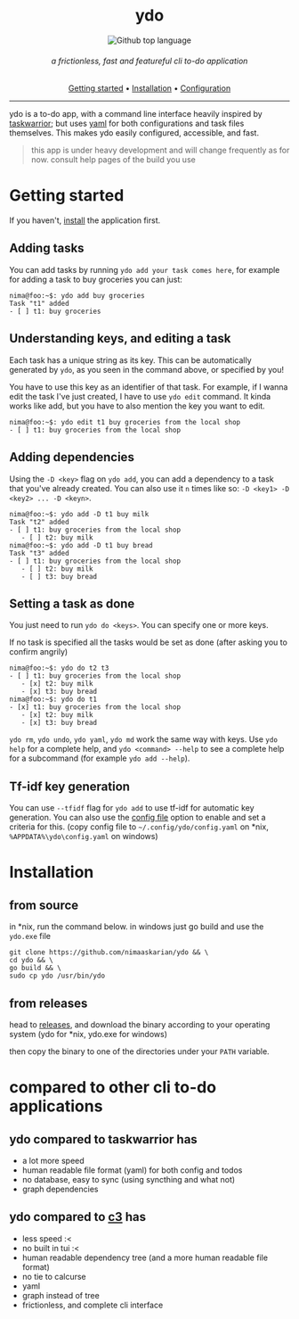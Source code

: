 <div align="center">

# ydo
![Github top language](https://img.shields.io/github/languages/top/nimaaskarian/ydo?style=flat&color=blue)

###### a frictionless, fast and featureful cli to-do application


[Getting started](#getting-started) •
[Installation](#installation) •
[Configuration](#configuration) 

</div>

---
ydo is a to-do app, with a command line interface heavily inspired by
[taskwarrior](https://taskwarrior.org/); but uses [yaml](yaml.org) for both
configurations and task files themselves. This makes ydo easily configured,
accessible, and fast.

> this app is under heavy development and will change frequently as for now.
> consult help pages of the build you use

# Getting started
If you haven't, [install](#installation) the application first.

## Adding tasks
You can add tasks by running `ydo add your task comes here`, for example for
adding a task to buy groceries you can just:
```console
nima@foo:~$: ydo add buy groceries
Task "t1" added
- [ ] t1: buy groceries
```

## Understanding keys, and editing a task
Each task has a unique string as its key. This can be automatically generated by
`ydo`, as you seen in the command above, or specified by you!

You have to use this key as an identifier of that task.
For example, if I wanna edit the task I've just created, I have to use `ydo edit` command.
It kinda works like add, but you have to also mention the key you want to edit.
```console
nima@foo:~$: ydo edit t1 buy groceries from the local shop
- [ ] t1: buy groceries from the local shop
```

## Adding dependencies
Using the `-D <key>` flag on `ydo add`, you can add a dependency to a task that
you've already created. You can also use it `n` times like so: `-D <key1> -D <key2> ... -D <keyn>`.
```console
nima@foo:~$: ydo add -D t1 buy milk
Task "t2" added
- [ ] t1: buy groceries from the local shop
   - [ ] t2: buy milk
nima@foo:~$: ydo add -D t1 buy bread
Task "t3" added
- [ ] t1: buy groceries from the local shop
   - [ ] t2: buy milk
   - [ ] t3: buy bread
```

## Setting a task as done
You just need to run `ydo do <keys>`. You can specify one or more keys.

If no task is specified all the tasks would be set as done (after asking you
to confirm angrily)

```console
nima@foo:~$: ydo do t2 t3
- [ ] t1: buy groceries from the local shop
   - [x] t2: buy milk
   - [x] t3: buy bread
nima@foo:~$: ydo do t1
- [x] t1: buy groceries from the local shop
   - [x] t2: buy milk
   - [x] t3: buy bread
```
`ydo rm`, `ydo undo`, `ydo yaml`, `ydo md` work the same way with keys.
Use `ydo help` for a complete help, and `ydo <command> --help` to see a complete
help for a subcommand (for example `ydo add --help`).

## Tf-idf key generation
You can use `--tfidf` flag for `ydo add` to use tf-idf for automatic key
generation. You can also use the [config file](https://github.com/nimaaskarian/ydo/blob/master/config.yaml) option to enable and set a criteria
for this. (copy config file to `~/.config/ydo/config.yaml` on *nix,
`%APPDATA%\ydo\config.yaml` on windows)



# Installation

## from source
in *nix, run the command below. in windows just go build and use the `ydo.exe` file
```
git clone https://github.com/nimaaskarian/ydo && \
cd ydo && \
go build && \
sudo cp ydo /usr/bin/ydo
```

## from releases
head to [releases](https://github.com/nimaaskarian/ydo/releases), and download
the binary according to your operating system (ydo for *nix, ydo.exe for windows)

then copy the binary to one of the directories under your `PATH` variable.

# compared to other cli to-do applications
## ydo compared to taskwarrior has
- a lot more speed
- human readable file format (yaml) for both config and todos
- no database, easy to sync (using syncthing and what not)
- graph dependencies

## ydo compared to [c3](https://github.com/nimaaskarian/c3) has
- less speed :<
- no built in tui :<
- human readable dependency tree (and a more human readable file format)
- no tie to calcurse
- yaml
- graph instead of tree
- frictionless, and complete cli interface
